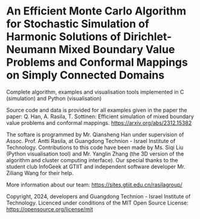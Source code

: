 # An Efficient Monte Carlo Algorithm for Stochastic Simulation of Harmonic Solutions of Dirichlet-Neumann Mixed Boundary Value Problems and Conformal Mappings on Simply Connected Domains

Complete algorithm, examples and visualisation tools implemented in C (simulation) and Python (visualisation)

Source code and data is provided for all examples given in the paper the paper:
Q. Han, A. Rasila, T. Sottinen: Efficient simulation of mixed boundary value problems and conformal mappings. https://arxiv.org/abs/2312.15382

The softare is programmed by Mr. Qiansheng Han under supervision of Assoc. Prof. Antti Rasila, at Guangdong Technion - Israel Institute of Technology. Contributions to this code have been made by Ms. Siqi Liu (Python visualisation tool) and Mr. Yanglin Zhang (the 3D version of the algorithm and cluster computing interface). Our special thanks to the student club InfoGeek at GTIIT and independent software developer Mr. Ziliang Wang for their help.

More information about our team: https://sites.gtiit.edu.cn/rasilagroup/

Copyright, 2024, developers and Guangdong Technion - Israel Institute of Technology.
Licenced under conditions of the MIT Open Source License: https://opensource.org/license/mit

